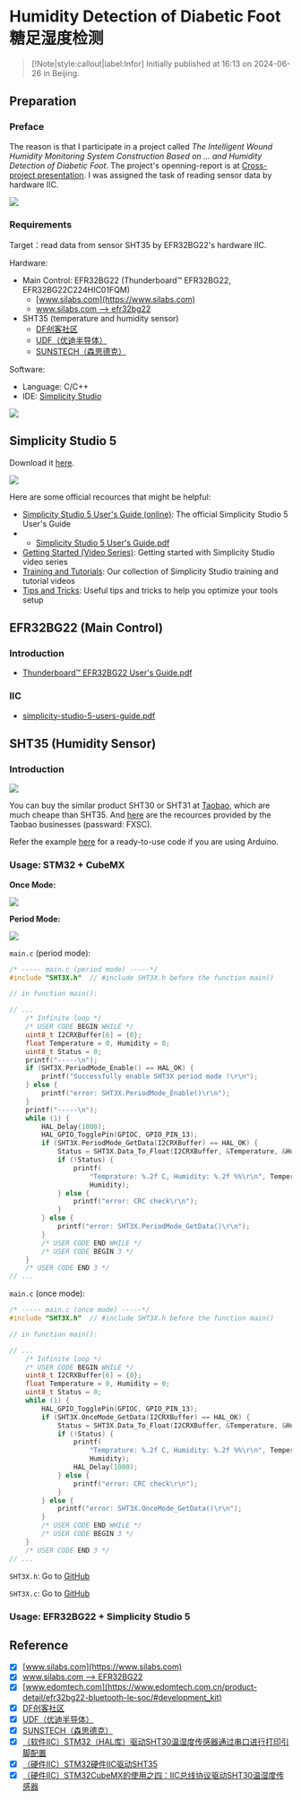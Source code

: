 # Humidity Detection of Diabetic Foot<br>糖足湿度检测

> [!Note|style:callout|label:Infor]
Initially published at 16:13 on 2024-06-26 in Beijing.


## Preparation

### Preface

The reason is that I participate in a project called *The Intelligent Wound Humidity Monitoring System Construction Based on ... and Humidity Detection of Diabetic Foot*. The project's openning-report is at [Cross-project presentation](https://write-bug-backend.oss-cn-beijing.aliyuncs.com/static/uploads/2024/7/8/b242ea15cd88951814177c6ad1ee2504.pptx). I was assigned the task of reading sensor data by hardware IIC.

<!-- 起因是参与了一个项目，名为“基于糖尿病足溃疡创面湿度监测……的智能化创面湿度监测系统构建”，需要对糖足湿度进行检测，项目开题报告在 [交叉项目答辩](https://write-bug-backend.oss-cn-beijing.aliyuncs.com/static/uploads/2024/7/8/b242ea15cd88951814177c6ad1ee2504.pptx)。我分配到的任务是硬件IIC读取传感器数据。 -->

<div class="center"><img src="https://imagebank-0.oss-cn-beijing.aliyuncs.com/VS-PicGo/2024-10-13-18-47-38_HDofDF.jpg"/></div>

### Requirements

Target：read data from sensor SHT35 by EFR32BG22's hardware IIC.

<!-- 目标：利用 EFR32BG22 的硬件IIC读取SHT35传感器数据。 -->


Hardware:
- Main Control: EFR32BG22 (Thunderboard™ EFR32BG22, EFR32BG22C224HIC01FQM)
  - [www.silabs.com](https://www.silabs.com)
  - [www.silabs.com --> efr32bg22](https://www.silabs.com/wireless/bluetooth/efr32bg22-series-2-socs)
- SHT35 (temperature and humidity sensor) 
  - [DF创客社区](https://wiki.dfrobot.com.cn/_SKU_SEN0333_SHT35_%E6%B8%A9%E6%B9%BF%E5%BA%A6%E4%BC%A0%E6%84%9F%E5%99%A8)
  - [UDF（优迪半导体）](http://www.udf-ic.com/goods/1098033)
  - [SUNSTECH（森思德克）](https://sunsstech.com/item/27.html) 
 
Software:
- Language: C/C++
- IDE: [Simplicity Studio](https://www.silabs.com/developers/simplicity-studio)

<div class="center"><img src="https://imagebank-0.oss-cn-beijing.aliyuncs.com/VS-PicGo/2024-08-12-23-02-25_HDofDF.jpg"/></div>

## Simplicity Studio 5 

Download it [here](https://www.silabs.com/developers/simplicity-studio).

<div class="center"><img src="https://imagebank-0.oss-cn-beijing.aliyuncs.com/VS-PicGo/2024-08-12-12-46-47_HDofDF.jpg"/></div>

Here are some official recources that might be helpful:

- [Simplicity Studio 5 User's Guide (online)](https://docs.silabs.com/simplicity-studio-5-users-guide/latest/ss-5-users-guide-overview/): The official Simplicity Studio 5 User's Guide
- - [Simplicity Studio 5 User's Guide.pdf](https://www.writebug.com/static/uploads/2024/8/14/2fd2582321ac1fcb4d48ad0e68873b04.pdf)
- [Getting Started (Video Series)](https://www.silabs.com/support/training/ss-studio-100-getting-started): Getting started with Simplicity Studio video series
- [Training and Tutorials](https://www.silabs.com/support/training.soft-development-environments_simplicity-studio): Our collection of Simplicity Studio training and tutorial videos
- [Tips and Tricks](https://docs.silabs.com/simplicity-studio-5-users-guide/latest/ss-5-users-guide-tips-and-tricks/): Useful tips and tricks to help you optimize your tools setup

## EFR32BG22 (Main Control)

### Introduction


- [Thunderboard™ EFR32BG22 User's Guide.pdf](https://www.writebug.com/static/uploads/2024/8/14/6447e4b1e41a9fb555c3003c4fa84234.pdf)


### IIC

- [simplicity-studio-5-users-guide.pdf](https://www.writebug.com/static/uploads/2024/8/14/2fd2582321ac1fcb4d48ad0e68873b04.pdf)


## SHT35 (Humidity Sensor)

### Introduction

<div class="center"><img src="https://imagebank-0.oss-cn-beijing.aliyuncs.com/VS-PicGo/2024-08-13-00-22-30_HDofDF.jpg"/></div>

You can buy the similar product SHT30 or SHT31 at [Taobao](https://detail.tmall.com/item.htm?id=724887014597&spm=a1z09.2.0.0.1bac2e8dhYWWfz), which are much cheape than SHT35. And [here](https://pan.baidu.com/s/1WYkf5UArwjvNI6C_c7SrgA?password=FXSC) are the recources provided by the Taobao businesses (passward: FXSC). 


Refer the example [here](https://wiki.dfrobot.com.cn/_SKU_SEN0333_SHT35_%E6%B8%A9%E6%B9%BF%E5%BA%A6%E4%BC%A0%E6%84%9F%E5%99%A8) for a ready-to-use code if you are using Arduino.

### Usage: STM32 + CubeMX

**Once Mode:**

<div class="center"><img src="https://imagebank-0.oss-cn-beijing.aliyuncs.com/VS-PicGo/2024-09-18-16-51-52_HDofDF.png"/></div>

**Period Mode:**

<div class="center"><img src="https://imagebank-0.oss-cn-beijing.aliyuncs.com/VS-PicGo/2024-09-18-16-52-03_HDofDF.png"/></div>

`main.c` (period mode):

``` c
/* ----- main.c (period mode) -----*/
#include "SHT3X.h"  // #include SHT3X.h before the function main()

// in function main(): 

// ...
    /* Infinite loop */
    /* USER CODE BEGIN WHILE */
    uint8_t I2CRXBuffer[6] = {0};
    float Temperature = 0, Humidity = 0;
    uint8_t Status = 0;
    printf("-----\n");
    if (SHT3X.PeriodMode_Enable() == HAL_OK) {
        printf("Successfully enable SHT3X period mode !\r\n");
    } else {
        printf("error: SHT3X.PeriodMode_Enable()\r\n");
    }
    printf("-----\n");
    while (1) {
        HAL_Delay(1000);
        HAL_GPIO_TogglePin(GPIOC, GPIO_PIN_13);
        if (SHT3X.PeriodMode_GetData(I2CRXBuffer) == HAL_OK) {
            Status = SHT3X.Data_To_Float(I2CRXBuffer, &Temperature, &Humidity);
            if (!Status) {
                printf(
                    "Temprature: %.2f C, Humidity: %.2f %%\r\n", Temperature,
                    Humidity);
            } else {
                printf("error: CRC check\r\n");
            }
        } else {
            printf("error: SHT3X.PeriodMode_GetData()\r\n");
        }
        /* USER CODE END WHILE */
        /* USER CODE BEGIN 3 */
    }
    /* USER CODE END 3 */
// ...
```

`main.c` (once mode):

``` c
/* ----- main.c (once mode) -----*/
#include "SHT3X.h"  // #include SHT3X.h before the function main()

// in function main(): 

// ...
    /* Infinite loop */
    /* USER CODE BEGIN WHILE */
    uint8_t I2CRXBuffer[6] = {0};
    float Temperature = 0, Humidity = 0;
    uint8_t Status = 0;
    while (1) {
        HAL_GPIO_TogglePin(GPIOC, GPIO_PIN_13);
        if (SHT3X.OnceMode_GetData(I2CRXBuffer) == HAL_OK) {
            Status = SHT3X.Data_To_Float(I2CRXBuffer, &Temperature, &Humidity);
            if (!Status) {
                printf(
                    "Temprature: %.2f C, Humidity: %.2f %%\r\n", Temperature,
                    Humidity);
                HAL_Delay(1000);
            } else {
                printf("error: CRC check\r\n");
            }
        } else {
            printf("error: SHT3X.OnceMode_GetData()\r\n");
        }
        /* USER CODE END WHILE */
        /* USER CODE BEGIN 3 */
    }
    /* USER CODE END 3 */
// ...
```


`SHT3X.h`: Go to [GitHub](https://github.com/YiDingg/HDofDB/blob/main/Core/Inc/SHT3X.h)



`SHT3X.c`: Go to [GitHub](https://github.com/YiDingg/HDofDB/blob/main/Core/Src/SHT3X.c)


### Usage: EFR32BG22 + Simplicity Studio 5



## Reference

- [x] [www.silabs.com](https://www.silabs.com)
- [x] [www.silabs.com --> EFR32BG22](https://www.silabs.com/wireless/bluetooth/efr32bg22-series-2-socs)
- [x] [www.edomtech.com](https://www.edomtech.com.cn/product-detail/efr32bg22-bluetooth-le-soc/#development_kit)
- [x] [DF创客社区](https://wiki.dfrobot.com.cn/_SKU_SEN0333_SHT35_%E6%B8%A9%E6%B9%BF%E5%BA%A6%E4%BC%A0%E6%84%9F%E5%99%A8)
- [x] [UDF（优迪半导体）](http://www.udf-ic.com/goods/1098033)
- [x] [SUNSTECH（森思德克）](https://sunsstech.com/item/27.html)
- [x] [（软件IIC）STM32（HAL库）驱动SHT30温湿度传感器通过串口进行打印引脚配置](https://blog.csdn.net/weixin_44597885/article/details/131757338)
- [x] [（硬件IIC）STM32硬件IIC驱动SHT35](https://blog.csdn.net/weixin_50621510/article/details/136555927)
- [x] [（硬件IIC）STM32CubeMX的使用之四：IIC总线协议驱动SHT30温湿度传感器](https://blog.csdn.net/weixin_43444989/article/details/109141174)
